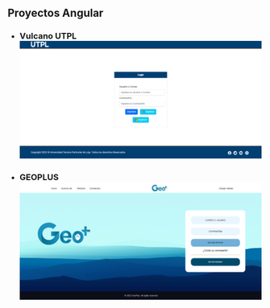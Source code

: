 ## Proyectos Angular

* ### Vulcano UTPL ![Vulcano UTPL](https://github.com/Castillo3004/Portafolio/blob/main/recursos%20portafolio/imagenes/Screenshot_437.png)
* ### GEOPLUS ![GEOPLUS](https://github.com/Castillo3004/Portafolio/blob/main/recursos%20portafolio/imagenes/Screenshot_435.png)
